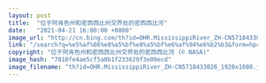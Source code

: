 ```yaml
---
layout: post
title:  "位于阿肯色州和密西西比州交界处的密西西比河"
date:   "2021-04-21 16:00:00 +0800"
image_url: "http://cn.bing.com/th?id=OHR.MississippiRiver_ZH-CN5718433026_1920x1080.jpg&rf=LaDigue_1920x1080.jpg&pid=hp"
link: "/search?q=%e5%af%86%e8%a5%bf%e8%a5%bf%e6%af%94%e6%b2%b3&form=hpcapt&mkt=zh-cn"
copyright: "位于阿肯色州和密西西比州交界处的密西西比河 (© NASA)"
image_hash: "7810fe4ae5cf5a0b1f233629f3e09ecd"
image_filename: "th?id=OHR.MississippiRiver_ZH-CN5718433026_1920x1080.jpg&rf=LaDigue_1920x1080.jpg&pid=hp"
---
```

